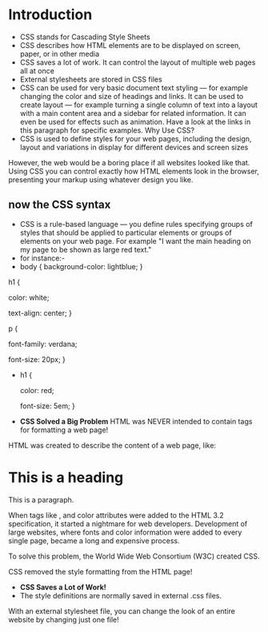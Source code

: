 # **Introduction**
- CSS stands for Cascading Style Sheets
- CSS describes how HTML elements are to be displayed on screen, paper, or in other media
- CSS saves a lot of work. It can control the layout of multiple web pages all at once
- External stylesheets are stored in CSS files
- CSS can be used for very basic document text styling — for example changing the color and size of headings and links. It can be used to create layout — for example turning a single column of text into a layout with a main content area and a sidebar for related information. It can even be used for effects such as animation. Have a look at the links in this paragraph for specific examples.
Why Use CSS?
- CSS is used to define styles for your web pages, including the design, layout and variations in display for different devices and screen sizes


 However, the web would be a boring place if all websites looked like that. Using CSS you can control exactly how HTML elements look in the browser, presenting your markup using whatever design you like.
 ## now the CSS syntax
- CSS is a rule-based language — you define rules specifying groups of styles that should be applied to particular elements or groups of elements on your web page. For example "I want the main heading on my page to be shown as large red text."
- for instance:-
- body {
  background-color: lightblue;
}

h1 {

  color: white;

  text-align: center;
}

p {

  font-family: verdana;

  font-size: 20px;
}
- h1 {

    color: red;

    font-size: 5em;
}

- **CSS Solved a Big Problem**
HTML was NEVER intended to contain tags for formatting a web page!

HTML was created to describe the content of a web page, like:

<h1>This is a heading</h1>

<p>This is a paragraph.</p>

When tags like <font>, and color attributes were added to the HTML 3.2 specification, it started a nightmare for web developers. Development of large websites, where fonts and color information were added to every single page, became a long and expensive process.

To solve this problem, the World Wide Web Consortium (W3C) created CSS.

CSS removed the style formatting from the HTML page!
- **CSS Saves a Lot of Work!**
- The style definitions are normally saved in external .css files.

With an external stylesheet file, you can change the look of an entire website by changing just one file!

